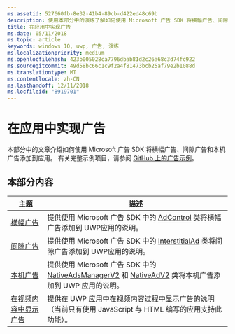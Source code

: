 ```yaml
---
ms.assetid: 527660fb-8e32-41b4-89cb-d422ed48c69b
description: 使用本部分中的演练了解如何使用 Microsoft 广告 SDK 将横幅广告、间隙广告和本机广告添加到应用。
title: 在应用中实现广告
ms.date: 05/11/2018
ms.topic: article
keywords: windows 10, uwp, 广告, 演练
ms.localizationpriority: medium
ms.openlocfilehash: 423b005028ca7796dbab81d2c26a68c3d74fc922
ms.sourcegitcommit: 49d58bc66c1c9f2a4f81473bcb25af79e2b1088d
ms.translationtype: MT
ms.contentlocale: zh-CN
ms.lasthandoff: 12/11/2018
ms.locfileid: "8919701"
---
```

# <a name="implement-ads-in-your-app"></a>在应用中实现广告

本部分中的文章介绍如何使用 Microsoft 广告 SDK 将横幅广告、间隙广告和本机广告添加到应用。 有关完整示例项目，请参阅 [GitHub 上的广告示例](http://aka.ms/githubads)。

## <a name="in-this-section"></a>本部分内容

|  主题    | 描述 |               
|----------|-------|
| [横幅广告](banner-ads.md)     | 提供使用 Microsoft 广告 SDK 中的 [AdControl](https://docs.microsoft.com/uwp/api/microsoft.advertising.winrt.ui.adcontrol) 类将横幅广告添加到 UWP应用的说明。        |
| [间隙广告](interstitial-ads.md)    | 提供使用 Microsoft 广告 SDK 中的 [InterstitialAd](https://docs.microsoft.com/uwp/api/microsoft.advertising.winrt.ui.interstitialad) 类将间隙广告添加到 UWP应用的说明。       |
| [本机广告](native-ads.md)       | 提供使用 Microsoft 广告 SDK 中的 [NativeAdsManagerV2](https://docs.microsoft.com/uwp/api/microsoft.advertising.winrt.ui.nativeadsmanagerv2) 和 [NativeAdV2](https://docs.microsoft.com/uwp/api/microsoft.advertising.winrt.ui.nativeadv2) 类将本机广告添加到 UWP 应用的说明。  |
| [在视频内容中显示广告](add-advertisements-to-video-content.md)     |  提供在 UWP 应用中在视频内容过程中显示广告的说明（当前只有使用 JavaScript 与 HTML 编写的应用支持此功能）。 |



 

 
